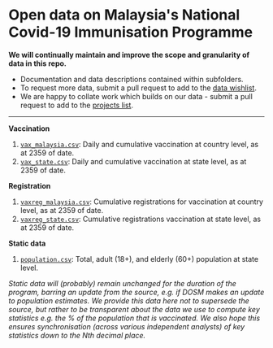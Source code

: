 # Open data on Malaysia's National Covid-​19 Immunisation Programme 

**We will continually maintain and improve the scope and granularity of data in this repo.**
+ Documentation and data descriptions contained within subfolders. 
+ To request more data, submit a pull request to add to the [data wishlist](/CONTRIB.md#data-requests).
+ We are happy to collate work which builds on our data - submit a pull request to add to the [projects list](/CONTRIB.md#share-your-work).

---

**Vaccination**
1) [`vax_malaysia.csv`](/vaccination/vax_malaysia.csv): Daily and cumulative vaccination at country level, as at 2359 of date.
2) [`vax_state.csv`](/vaccination/vax_state.csv): Daily and cumulative vaccination at state level, as at 2359 of date.

**Registration**
1) [`vaxreg_malaysia.csv`](/registration/vaxreg_malaysia.csv): Cumulative registrations for vaccination at country level, as at 2359 of date.
2) [`vaxreg_state.csv`](/registration/vaxreg_state.csv): Cumulative registrations vaccination at state level, as at 2359 of date.

**Static data**

1) [`population.csv`](/static/population.csv): Total, adult (18+), and elderly (60+) population at state level.

_Static data will (probably) remain unchanged for the duration of the program, barring an update from the source, e.g. if DOSM makes an update to population estimates. We provide this data here not to supersede the source, but rather to be transparent about the data we use to compute key statistics e.g. the % of the population that is vaccinated. We also hope this ensures synchronisation (across various independent analysts) of key statistics down to the Nth decimal place._

